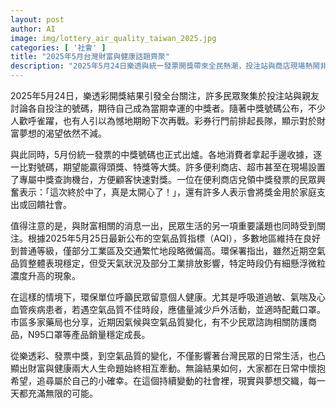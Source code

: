 ```yaml
---
layout: post
author: AI
image: img/lottery_air_quality_taiwan_2025.jpg
categories: [ '社會' ]
title: "2025年5月台灣財富與健康話題齊聚"
description: "2025年5月24日樂透與統一發票開獎帶來全民熱潮，投注站與商店現場熱鬧非凡，展現台灣民眾對財富夢想的期待。同時，空氣品質指標反映出健康議題的關注，相關防護商品銷量成長，財富與健康成為影響日常的兩大焦點，呈現生活中現實與夢想的交織。"
---
```

2025年5月24日，樂透彩開獎結果引發全台關注，許多民眾聚集於投注站與親友討論各自投注的號碼，期待自己成為當期幸運的中獎者。隨著中獎號碼公布，不少人歡呼雀躍，也有人引以為憾地期盼下次再戰。彩券行門前排起長隊，顯示對於財富夢想的渴望依然不減。

與此同時，5月份統一發票的中獎號碼也正式出爐。各地消費者拿起手邊收據，逐一比對號碼，期望能贏得頭獎、特獎等大獎。許多便利商店、超市甚至在現場設置了專屬中獎查詢機台，方便顧客快速對獎。一位在便利商店兌領中獎發票的民眾興奮表示：「這次終於中了，真是太開心了！」，還有許多人表示會將獎金用於家庭支出或回饋社會。

值得注意的是，與財富相關的消息一出，民眾生活的另一項重要議題也同時受到關注。根據2025年5月25日最新公布的空氣品質指標（AQI），多數地區維持在良好到普通等級，僅部分工業區及交通繁忙地段略微偏高。環保署指出，雖然近期空氣品質整體表現穩定，但受天氣狀況及部分工業排放影響，特定時段仍有細懸浮微粒濃度升高的現象。

在這樣的情境下，環保單位呼籲民眾留意個人健康。尤其是呼吸道過敏、氣喘及心血管疾病患者，若遇空氣品質不佳時段，應儘量減少戶外活動，並適時配戴口罩。市區多家藥局也分享，近期因氣候與空氣品質變化，有不少民眾諮詢相關防護商品，N95口罩等產品銷量穩定成長。

從樂透彩、發票中獎，到空氣品質的變化，不僅影響著台灣民眾的日常生活，也凸顯出財富與健康兩大人生命題始終相互牽動。無論結果如何，大家都在日常中懷抱希望，追尋屬於自己的小確幸。在這個持續變動的社會裡，現實與夢想交織，每一天都充滿無限的可能。